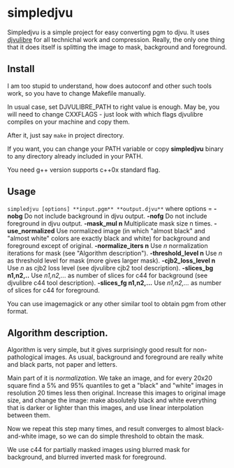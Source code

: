 # simpledjvu

Simpledjvu is a simple project for easy converting pgm to djvu.
It uses [djvulibre](http://djvu.sourceforge.net/) for all technichal work and compression.
Really, the only one thing that it does itself is splitting the image to mask, background and foreground.

## Install
I am too stupid to understand, how does autoconf and other such tools work, so you have to change Makefile manually.

In usual case, set DJVULIBRE_PATH to right value is enough.
May be, you will need to change CXXFLAGS - just look with which flags djvulibre compiles on your machine and copy them.

After it, just say `make` in project directory.

If you want, you can change your PATH variable or copy **simpledjvu** binary to any directory already included in your PATH.

You need g++ version supports c++0x standard flag.

## Usage
`simpledjvu [options] **input.pgm** **output.djvu**`
where options =
    **-nobg** Do not include background in djvu output.
    **-nofg** Do not include foreground in djvu output.
    **-mask_mul n** Multiplicate mask size n times.
    **-use_normalized** Use normalized image (in which "almost black" and "almost white" colors are exactly black and white) for background and foreground except of original.
    **-normalize_iters n** Use *n* normalization iterations for mask (see "Algorithm description").
    **-threshold_level n** Use *n* as threshold level for mask (more gives larger mask).
    **-cjb2_loss_level n** Use *n* as cjb2 loss level (see djvulibre cjb2 tool description).
    **-slices_bg n1,n2,..** Use *n1,n2,...* as number of slices for c44 for background (see djvulibre c44 tool description).
    **-slices_fg n1,n2,...** Use *n1,n2,...* as number of slices for c44 for foreground.

You can use imagemagick or any other similar tool to obtain pgm from other format.

## Algorithm description.
Algorithm is very simple, but it gives surprisingly good result for non-pathological images.
As usual, background and foreground are really white and black parts, not paper and letters.

Main part of it is *normalization*.
We take an image, and for every 20x20 square find a 5% and 95% quantiles to get a "black" and "white" images in resolution 20 times less then original.
Increase this images to original image size, and change the image: make absolutely black and white everything that is darker or lighter than this images, and use linear interpolation between them.

Now we repeat this step many times, and result converges to almost black-and-white image, so we can do simple threshold to obtain the mask.

We use c44 for partially masked images using blurred mask for background, and blurred inverted mask for foreground.
